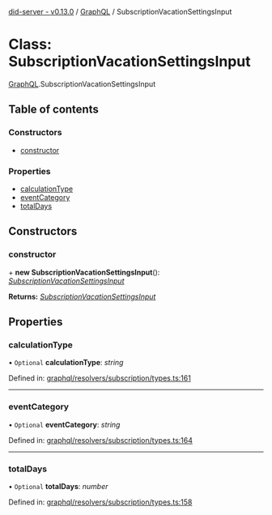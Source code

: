 [did-server - v0.13.0](../README.md) / [GraphQL](../modules/graphql.md) / SubscriptionVacationSettingsInput

# Class: SubscriptionVacationSettingsInput

[GraphQL](../modules/graphql.md).SubscriptionVacationSettingsInput

## Table of contents

### Constructors

- [constructor](graphql.subscriptionvacationsettingsinput.md#constructor)

### Properties

- [calculationType](graphql.subscriptionvacationsettingsinput.md#calculationtype)
- [eventCategory](graphql.subscriptionvacationsettingsinput.md#eventcategory)
- [totalDays](graphql.subscriptionvacationsettingsinput.md#totaldays)

## Constructors

### constructor

\+ **new SubscriptionVacationSettingsInput**(): [*SubscriptionVacationSettingsInput*](graphql.subscriptionvacationsettingsinput.md)

**Returns:** [*SubscriptionVacationSettingsInput*](graphql.subscriptionvacationsettingsinput.md)

## Properties

### calculationType

• `Optional` **calculationType**: *string*

Defined in: [graphql/resolvers/subscription/types.ts:161](https://github.com/Puzzlepart/did/blob/dev/server/graphql/resolvers/subscription/types.ts#L161)

___

### eventCategory

• `Optional` **eventCategory**: *string*

Defined in: [graphql/resolvers/subscription/types.ts:164](https://github.com/Puzzlepart/did/blob/dev/server/graphql/resolvers/subscription/types.ts#L164)

___

### totalDays

• `Optional` **totalDays**: *number*

Defined in: [graphql/resolvers/subscription/types.ts:158](https://github.com/Puzzlepart/did/blob/dev/server/graphql/resolvers/subscription/types.ts#L158)
